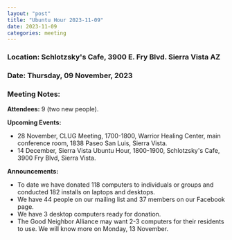 ```yaml
---
layout: "post"
title: "Ubuntu Hour 2023-11-09"
date: 2023-11-09
categories: meeting
---
```


### Location: Schlotzsky's Cafe, 3900 E. Fry Blvd. Sierra Vista AZ

### Date: Thursday, 09 November, 2023

### Meeting Notes:

**Attendees:** 9 (two new people).

**Upcoming Events:**
 * 28 November, CLUG Meeting, 1700-1800, Warrior Healing Center, main conference room, 1838 Paseo San Luis, Sierra Vista.
 * 14 December, Sierra Vista Ubuntu Hour, 1800-1900, Schlotzsky's Cafe, 3900 Fry Blvd, Sierra Vista.

**Announcements:**
 * To date we have donated 118 computers to individuals or groups and conducted 182 installs on laptops and desktops.
 * We have 44 people on our mailing list and 37 members on our Facebook page.
 * We have 3 desktop computers ready for donation.
 * The Good Neighbor Alliance may want 2-3 computers for their residents to use.  We will know more on Monday, 13 November.
